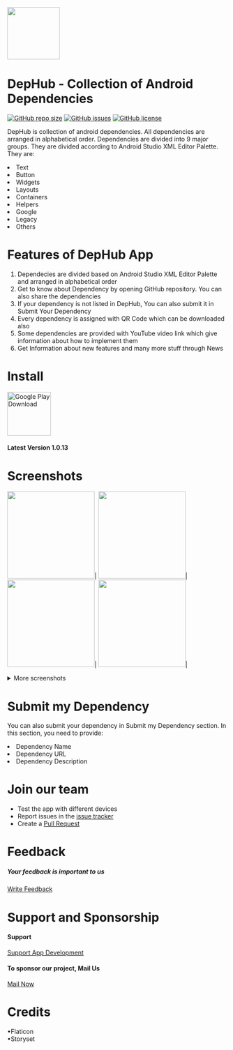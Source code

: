 <img src="https://dephub.co/images/icon128×128.png" width="120"/>

# DepHub - Collection of Android Dependencies

[![GitHub repo size](https://img.shields.io/github/repo-size/gnanendraprasadp/DepHub)](https://github.com/gnanendraprasadp/DepHub)
[![GitHub issues](https://img.shields.io/github/issues/gnanendraprasadp/DepHub?color=red)](https://github.com/gnanendraprasadp/DepHub/issues)
[![GitHub license](https://img.shields.io/github/license/gnanendraprasadp/DepHub?color=lightgrey)](https://github.com/gnanendraprasadp/DepHub/blob/master/LICENSE)

DepHub is collection of android dependencies. All dependencies are arranged in alphabetical order. Dependencies are divided into 9 major groups. They are divided according to Android Studio XML Editor Palette. They are:
<li>Text</li>
<li>Button</li>
<li>Widgets</li>
<li>Layouts</li>
<li>Containers</li>
<li>Helpers</li>
<li>Google</li>
<li>Legacy</li>
<li>Others</li>

# Features of DepHub App

 1. Dependecies are divided based on Android Studio XML Editor Palette and arranged in alphabetical order
 2. Get to know about Dependency by opening GitHub repository. You can also share the dependencies
 3. If your dependency is not listed in DepHub, You can also submit it in Submit Your Dependency
 4. Every dependency is assigned with QR Code which can be downloaded also
 5. Some dependencies are provided with YouTube video link which give information about how to implement them
 6. Get Information about new features and many more stuff through News

# Install

[<img src="https://play.google.com/intl/en_us/badges/static/images/badges/en_badge_web_generic.png" alt="Google Play Download" height="100">](https://play.google.com/store/apps/details?id=com.dephub.android)

#### Latest Version 1.0.13
# Screenshots

<img src="https://play-lh.googleusercontent.com/FZBPIVuM-QgkJMehGkHEc8ndAgUl5BRLNESmrFNUfFxVXOLC_9jxUy7rdLNhxwFwaf0=w1536-h722-rw" width="200"/>|
<img src="https://play-lh.googleusercontent.com/mxf-5FGDdaMQZE-BDpGEibIHHriX35nBt0GfDw9Fy9D4qJs3EMXKYbBIU40dx5CNxA=w1536-h722-rw" width="200"/>|
<img src="https://play-lh.googleusercontent.com/IxBJdKR2d8ngOtYQGs7Srx8NFBs1j_W9jOZ0pj4WpSveI1Ulnqa8HQPt76rMY9TnYms=w1536-h722-rw" width="200"/>|
<img src="https://play-lh.googleusercontent.com/Yy_mSTAM0CztTAk0bYZyDPNPOQ5vXD0ieIus86Trl9Xi-ZPw-iR5DcwKcSM4ttyLpFXy=w1536-h722-rw" width="200"/>|

<details>
  <summary>More screenshots</summary>
 
<img src="https://play-lh.googleusercontent.com/PjmQIsSKlg1Y2rfAZXCO7kKiRL01f7bcK9u3ZU_ZG3AJPWbpyG9ZzwIsl31pUfJhNMs=w1536-h722-rw" width="200"/>|
<img src="https://play-lh.googleusercontent.com/aZ1egl8DnY8YwoqChbK18CWNm99frUolv9suUc_qnrPgBsdgScE9dYG69sCBAwID33Q=w1536-h722-rw" width="200"/>|
<img src="https://play-lh.googleusercontent.com/SoCsxH3rTx_kbWK6QIXofi3X1VO4hqgcTQ7vgmyvg_uNMjblYO7coXxrCEBisbHYFlc=w1536-h722-rw" width="200"/>|
<img src="https://play-lh.googleusercontent.com/hw0IuEOICQNYI6cb2nur4kKM9YyZfcEBTk_mLclZ7C6KzfsoqNgA4Ai92swwOdYoXIk=w1536-h722-rw" width="200"/>

</details>

 # Submit my Dependency
<p>You can also submit your dependency in Submit my Dependency section. In this section, you need to provide:</p>
<li>Dependency Name</li>
<li>Dependency URL</li>
<li>Dependency Description</li>

# Join our team
  * Test the app with different devices
  * Report issues in the [issue tracker](https://github.com/gnanendraprasadp/DepHub/issues)
  * Create a [Pull Request](https://github.com/gnanendraprasadp/DepHub/pulls)

# Feedback
##### Your feedback is important to us

[Write Feedback](https://dephub.co/feedback)

# Support and Sponsorship
#### Support

[Support App Development](https://dephub.co/support)
<br>

#### To sponsor our project, Mail Us

[Mail Now](mailto:mailtodephub@gmail.com)

# Credits

•Flaticon<br>
•Storyset
